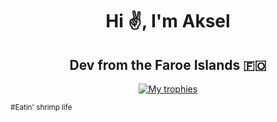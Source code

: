 <h1 align="center">Hi ✌️, I'm Aksel</h1>
<h2 align="center">Dev from the Faroe Islands 🇫🇴</h2>

<p align="center">
  <a href="https://github.com/ryo-ma/github-profile-trophy">
    <img src="https://github-profile-trophy.vercel.app/?username=aksel&theme=alduin&column=7&margin-w=8&margin-h=8&no-frame=true" alt="My trophies" />
  </a>
</p>

<small>#Eatin' shrimp life</small>
